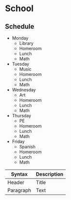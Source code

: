 # School
## Schedule
- Monday
  - Library
  - Homeroom
  - Lunch
  - Math
- Tuesday
  - Music
  - Homeroom
  - Lunch
  - Math
- Wednesday
  - Art
  - Homeroom
  - Lunch
  - Math
- Thursday
  - PE
  - Homeroom
  - Lunch
  - Math
- Friday
  - Spanish
  - Homeroom
  - Lunch
  - Math


| Syntax      | Description |
| ----------- | ----------- |
| Header      | Title       |
| Paragraph   | Text        |
